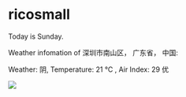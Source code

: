 # ricosmall

Today is Sunday.

Weather infomation of 深圳市南山区， 广东省， 中国: 

Weather: 阴, Temperature: 21 ℃ , Air Index: 29 优

<img src="https://github-readme-stats.vercel.app/api?username=ricosmall&show_icons=true" />
